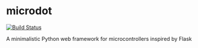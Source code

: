 # microdot
[![Build Status](https://travis-ci.org/miguelgrinberg/microdot.svg?branch=master)](https://travis-ci.org/miguelgrinberg/microdot)

A minimalistic Python web framework for microcontrollers inspired by Flask
